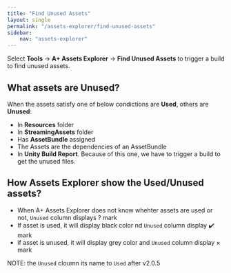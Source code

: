 ```yaml
---
title: "Find Unused Assets"
layout: single
permalink: "/assets-explorer/find-unused-assets"
sidebar:
    nav: "assets-explorer"
---
```


Select __Tools__ -> __A+ Assets Explorer__ -> __Find Unused Assets__ to trigger a build to find unused assets.

## What assets are Unused?

When the assets satisfy one of below condictions are __Used__, others are __Unused__:

* In __Resources__ folder
* In __StreamingAssets__ folder
* Has __AssetBundle__ assigned
* The Assets are the dependencies of an AssetBundle
* In __Unity Build Report__. Because of this one, we have to trigger a build to get the unused files.

## How Assets Explorer show the Used/Unused assets?

* When A+ Assets Explorer does not know whehter assets are used or not, `Unused` column displays ? mark
* If asset is used, it will display black color nd `Unused` column display ✔️ mark
* if asset is unused, it will display grey color and `Unused` column display &times; mark

NOTE: the `Unused` cloumn its name to `Used` after v2.0.5